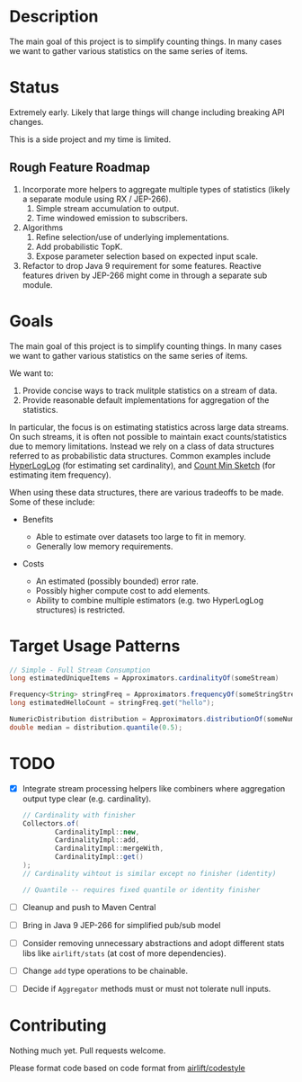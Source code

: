 # Description

The main goal of this project is to simplify counting things.  In many cases we want to gather various
statistics on the same series of items.

# Status

Extremely early.  Likely that large things will change including breaking API changes.

This is a side project and my time is limited.

## Rough Feature Roadmap

1. Incorporate more helpers to aggregate multiple types of statistics (likely a separate module using RX / JEP-266).
   1. Simple stream accumulation to output.
   2. Time windowed emission to subscribers.
2. Algorithms
   1. Refine selection/use of underlying implementations.
   2. Add probabilistic TopK.
   3. Expose parameter selection based on expected input scale.
3. Refactor to drop Java 9 requirement for some features.  Reactive features driven by JEP-266 might come in through a separate sub module.

# Goals

The main goal of this project is to simplify counting things.  In many cases we want to gather various
statistics on the same series of items.

We want to:

1. Provide concise ways to track mulitple statistics on a stream of data.
2. Provide reasonable default implementations for aggregation of the statistics.

In particular, the focus is on estimating statistics across large data streams.  On such streams, it
is often not possible to maintain exact counts/statistics due to memory limitations.  Instead we rely on a class of data structures 
referred to as probabilistic data structures.  Common examples include
[HyperLogLog](https://en.wikipedia.org/wiki/HyperLogLog) (for estimating set cardinality), and [Count Min Sketch](https://en.wikipedia.org/wiki/Count%E2%80%93min_sketch) (for estimating item frequency).

When using these data structures, there are various tradeoffs to be made.  Some of these include:

* Benefits
  * Able to estimate over datasets too large to fit in memory.
  * Generally low memory requirements.
  
* Costs
  * An estimated (possibly bounded) error rate.
  * Possibly higher compute cost to add elements.
  * Ability to combine multiple estimators (e.g. two HyperLogLog structures) is restricted.
  
# Target Usage Patterns

```java
// Simple - Full Stream Consumption
long estimatedUniqueItems = Approximators.cardinalityOf(someStream)

Frequency<String> stringFreq = Approximators.frequencyOf(someStringStream);
long estimatedHelloCount = stringFreq.get("hello");

NumericDistribution distribution = Approximators.distributionOf(someNumberStream);
double median = distribution.quantile(0.5);
```

# TODO

- [x] Integrate stream processing helpers like combiners where aggregation output type clear (e.g. cardinality).
    ```java 
    // Cardinality with finisher
    Collectors.of(
            CardinalityImpl::new,
            CardinalityImpl::add,
            CardinalityImpl::mergeWith,
            CardinalityImpl::get()
    );
    // Cardinality wihtout is similar except no finisher (identity)
    
    // Quantile -- requires fixed quantile or identity finisher
    ```
- [ ] Cleanup and push to Maven Central
- [ ] Bring in Java 9 JEP-266 for simplified pub/sub model
- [ ] Consider removing unnecessary abstractions and adopt different stats libs like `airlift/stats` (at cost of more dependencies).
- [ ] Change `add` type operations to be chainable.
- [ ] Decide if `Aggregator` methods must or must not tolerate null inputs.


# Contributing

Nothing much yet.  Pull requests welcome.

Please format code based on code format from [airlift/codestyle](https://github.com/airlift/codestyle)

